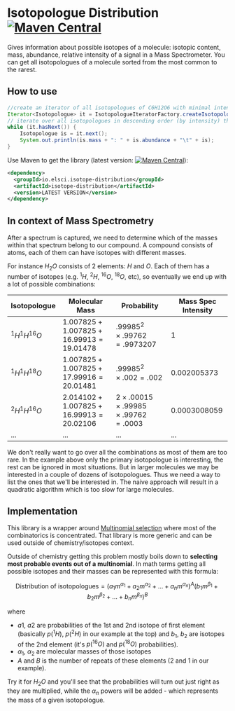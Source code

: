 # Isotopologue Distribution [![Maven Central](https://maven-badges.herokuapp.com/maven-central/io.elsci.isotope-distribution/isotope-distribution/badge.svg)](https://central.sonatype.com/artifact/io.elsci.isotope-distribution/isotope-distribution/)

Gives information about possible isotopes of a molecule: isotopic content, mass, abundance, relative intensity of a signal in a Mass Spectrometer. You can get all isotopologues of a molecule sorted from the most common to the rarest.

## How to use

```java
//create an iterator of all isotopologues of C6H12O6 with minimal intensity 1E-10 (but second parameter can be ignored to have no limit)
Iterator<Isotopologue> it = IsotopologueIteratorFactory.createIsotopologueIterator("C6H12O6", 1E-10);
// iterate over all isotopologues in descending order (by intensity) that have intensity > minimal intensity
while (it.hasNext()) {
    Isotopologue is = it.next();
    System.out.println(is.mass + ": " + is.abundance + "\t" + is);
}
```

Use Maven to get the library (latest version: [![Maven Central](https://maven-badges.herokuapp.com/maven-central/io.elsci.isotope-distribution/isotope-distribution/badge.svg)](https://central.sonatype.com/artifact/io.elsci.isotope-distribution/isotope-distribution/)):

```xml
<dependency>
  <groupId>io.elsci.isotope-distribution</groupId>
  <artifactId>isotope-distribution</artifactId>
  <version>LATEST VERSION</version>
</dependency>
```

## In context of Mass Spectrometry

After a spectrum is captured, we need to determine which of the masses within that spectrum belong to our compound. A compound consists of atoms, each of them can have isotopes with different masses.

For instance $H_2O$ consists of 2 elements: $H$ and $O$. Each of them has a number of isotopes (e.g. $^1H$, $^2H$, $^{16}O$, $^{18}O$, etc), so eventually we end up with a lot of possible combinations:

| Isotopologue   | Molecular Mass                            | Probability                                        | Mass Spec Intensity |
|----------------|-------------------------------------------|----------------------------------------------------|---------------------|
| $^1H^1H^{16}O$ | $1.007825 + 1.007825 + 16.99913=19.01478$ | $.99985^2 \times .99762=.9973207$                  | 1                   |
| $^1H^1H^{18}O$ | $1.007825 + 1.007825 + 17.99916=20.01481$ | $.99985^2 \times .002=.002$                        | 0.002005373         |
| $^2H^1H^{16}O$ | $2.014102 + 1.007825 + 16.99913=20.02106$ | $2\times .00015 \times .99985 \times .99762=.0003$ | 0.0003008059        |
| ...            | ...                                       | ...                                                | ...                 |

We don't really want to go over all the combinations as most of them are too rare. In the example above only the primary isotopologue is interesting, the rest can be ignored in most situations. But in larger molecules we may be interested in a couple of dozens of isotopologues. Thus we need a way to list the ones that we'll be interested in. The naive approach will result in a quadratic algorithm which is too slow for large molecules.

## Implementation

This library is a wrapper around [Multinomial selection](https://github.com/elsci-io/multinom-selection) where most of the combinatorics is concentrated. That library is more generic and can be used outside of chemistry/isotopes context.

Outside of chemistry getting this problem mostly boils down to **selecting most probable events out of a multinomial**. In math terms getting all possible isotopes and their masses can be represented with this formula:

$$
\text{Distribution of isotopologues}=(a_{1}m^{\alpha_1}+a_{2}m^{\alpha_2}+...+a_{n}m^{\alpha_n})^A(b_{1}m^{\beta_1}+b_{2}m^{\beta_2}+...+b_{n}m^{\beta_n})^B
$$

where
* $a1$, $a2$ are probabilities of the 1st and 2nd isotope of first element (basically $p(^1H)$, $p(^2H)$ in our example at the top) and $b_1$, $b_2$ are isotopes of the 2nd element (it's $p(^{16}O)$ and $p(^{18}O)$ probabilities).
* $\alpha_1$, $\alpha_2$ are molecular masses of those isotopes
* $A$ and $B$ is the number of repeats of these elements (2 and 1 in our example).

Try it for $H_2O$ and you'll see that the probabilities will turn out just right as they are multiplied, while the $\alpha_n$ powers will be added - which represents the mass of a given isotopologue.